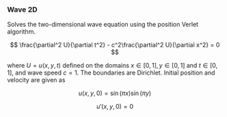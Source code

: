 ### Wave 2D

Solves the two-dimensional wave equation using the position Verlet algorithm.

$$
\frac{\partial^2 U}{\partial t^2} - c^2\frac{\partial^2 U}{\partial x^2} = 0
$$

where $U=u(x,y,t)$ defined on the domains $x\in[0,1], y\in[0,1]$ and $t\in[0,1]$, and wave speed $c=1$. The boundaries are Dirichlet. Initial position and velocity are given as

$$
u(x,y,0) = \sin(\pi x) \sin(\pi y)
$$

$$
u'(x,y,0) = 0
$$
